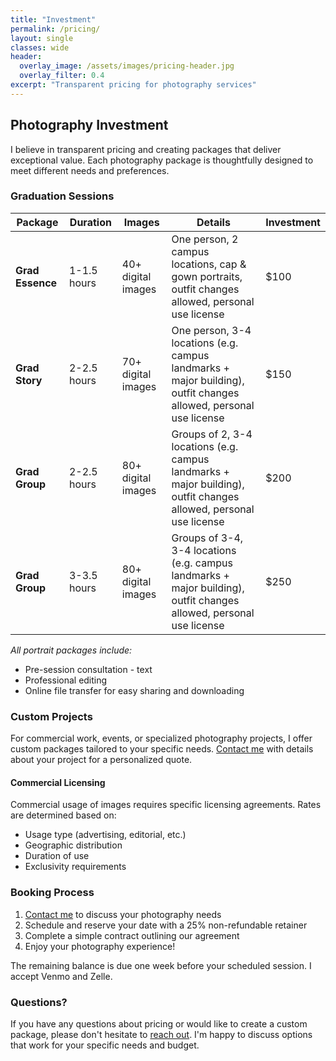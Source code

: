 ```yaml
---
title: "Investment"
permalink: /pricing/
layout: single
classes: wide
header:
  overlay_image: /assets/images/pricing-header.jpg
  overlay_filter: 0.4
excerpt: "Transparent pricing for photography services"
---
```


## Photography Investment

I believe in transparent pricing and creating packages that deliver exceptional value. Each photography package is thoughtfully designed to meet different needs and preferences.

### Graduation Sessions

| Package              | Duration | Images             | Details                                                                 | Investment |
|----------------------|----------|--------------------|-------------------------------------------------------------------------|------------|
| **Grad Essence**     | 1-1.5 hours   | 40+ digital images  | One person, 2 campus locations, cap & gown portraits, outfit changes allowed, personal use license         | $100       |
| **Grad Story**       | 2-2.5 hours  | 70+ digital images  | One person, 3-4 locations (e.g. campus landmarks + major building), outfit changes allowed, personal use license | $150       |
| **Grad Group** | 2-2.5 hours  | 80+ digital images | Groups of 2, 3-4 locations (e.g. campus landmarks + major building), outfit changes allowed, personal use license | $200       |
| **Grad Group** | 3-3.5 hours  | 80+ digital images | Groups of 3-4, 3-4 locations (e.g. campus landmarks + major building), outfit changes allowed, personal use license | $250       |


*All portrait packages include:*
- Pre-session consultation - text
- Professional editing
- Online file transfer for easy sharing and downloading

### Custom Projects

For commercial work, events, or specialized photography projects, I offer custom packages tailored to your specific needs. [Contact me](/contact/) with details about your project for a personalized quote.

#### Commercial Licensing

Commercial usage of images requires specific licensing agreements. Rates are determined based on:
- Usage type (advertising, editorial, etc.)
- Geographic distribution
- Duration of use
- Exclusivity requirements

### Booking Process

1. [Contact me](/contact/) to discuss your photography needs
2. Schedule and reserve your date with a 25% non-refundable retainer
3. Complete a simple contract outlining our agreement
4. Enjoy your photography experience!

The remaining balance is due one week before your scheduled session. I accept Venmo and Zelle.

### Questions?

If you have any questions about pricing or would like to create a custom package, please don't hesitate to [reach out](/contact/). I'm happy to discuss options that work for your specific needs and budget.